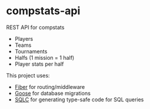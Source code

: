 # compstats-api

REST API for compstats
- Players
- Teams
- Tournaments
- Halfs (1 mission = 1 half)
- Player stats per half

This project uses:

- [Fiber](https://gofiber.io/) for routing/middleware
- [Goose](https://pressly.github.io/goose/) for database migrations
- [SQLC](https://sqlc.dev/) for generating type-safe code for SQL queries